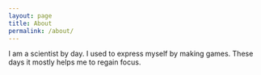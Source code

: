 ```yaml
---
layout: page
title: About
permalink: /about/
---
```


I am a scientist by day. 
I used to express myself by making games. These days it mostly helps me to regain focus.

